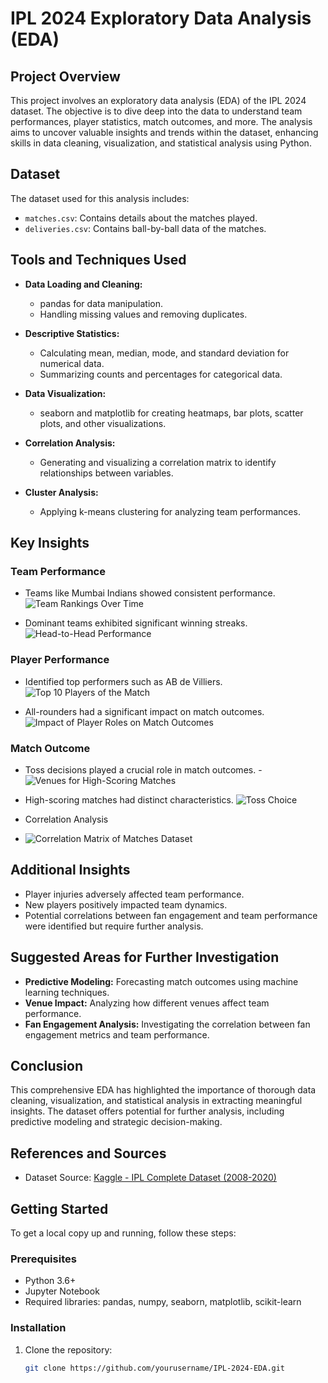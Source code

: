 # IPL 2024 Exploratory Data Analysis (EDA)

## Project Overview

This project involves an exploratory data analysis (EDA) of the IPL 2024 dataset. The objective is to dive deep into the data to understand team performances, player statistics, match outcomes, and more. The analysis aims to uncover valuable insights and trends within the dataset, enhancing skills in data cleaning, visualization, and statistical analysis using Python.

## Dataset

The dataset used for this analysis includes:
- `matches.csv`: Contains details about the matches played.
- `deliveries.csv`: Contains ball-by-ball data of the matches.

## Tools and Techniques Used

- **Data Loading and Cleaning:**
  - pandas for data manipulation.
  - Handling missing values and removing duplicates.

- **Descriptive Statistics:**
  - Calculating mean, median, mode, and standard deviation for numerical data.
  - Summarizing counts and percentages for categorical data.

- **Data Visualization:**
  - seaborn and matplotlib for creating heatmaps, bar plots, scatter plots, and other visualizations.

- **Correlation Analysis:**
  - Generating and visualizing a correlation matrix to identify relationships between variables.

- **Cluster Analysis:**
  - Applying k-means clustering for analyzing team performances.

## Key Insights

### Team Performance

- Teams like Mumbai Indians showed consistent performance.![Team Rankings Over Time](https://github.com/Aasthachourasiya0/EDA_IPL-2024_Analysis-/assets/162965188/1779e19a-3d68-449c-afba-a617f5a1dda3)

- Dominant teams exhibited significant winning streaks.![Head-to-Head Performance](https://github.com/Aasthachourasiya0/EDA_IPL-2024_Analysis-/assets/162965188/a84c0d2b-8219-43af-af2d-5068067a076c)


### Player Performance

- Identified top performers such as AB de Villiers.![Top 10 Players of the Match](https://github.com/Aasthachourasiya0/EDA_IPL-2024_Analysis-/assets/162965188/3eb8f8e9-11fc-43ed-af7a-a1414c027f0e)

- All-rounders had a significant impact on match outcomes.![Impact of Player Roles on Match Outcomes](https://github.com/Aasthachourasiya0/EDA_IPL-2024_Analysis-/assets/162965188/7442e0d7-c5a2-47f7-863e-f998b4e54aba)


### Match Outcome

- Toss decisions played a crucial role in match outcomes.
-![Venues for High-Scoring Matches](https://github.com/Aasthachourasiya0/EDA_IPL-2024_Analysis-/assets/162965188/38152075-ffc0-4907-9d45-06afbe875b2e)

- High-scoring matches had distinct characteristics.
![Toss Choice](https://github.com/Aasthachourasiya0/EDA_IPL-2024_Analysis-/assets/162965188/8e1c7cd7-db24-498e-aeb2-caffd41b70d4)

- Correlation Analysis
- ![Correlation Matrix of Matches Dataset](https://github.com/Aasthachourasiya0/EDA_IPL-2024_Analysis-/assets/162965188/89e24ed3-80c8-4a90-b5c3-bf45cac9d5e2)

## Additional Insights

- Player injuries adversely affected team performance.
- New players positively impacted team dynamics.
- Potential correlations between fan engagement and team performance were identified but require further analysis.

## Suggested Areas for Further Investigation

- **Predictive Modeling:** Forecasting match outcomes using machine learning techniques.
- **Venue Impact:** Analyzing how different venues affect team performance.
- **Fan Engagement Analysis:** Investigating the correlation between fan engagement metrics and team performance.

## Conclusion

This comprehensive EDA has highlighted the importance of thorough data cleaning, visualization, and statistical analysis in extracting meaningful insights. The dataset offers potential for further analysis, including predictive modeling and strategic decision-making.

## References and Sources
- Dataset Source: [Kaggle - IPL Complete Dataset (2008-2020)](https://www.kaggle.com/datasets/patrickb1912/ipl-complete-dataset-20082020/data)

## Getting Started

To get a local copy up and running, follow these steps:

### Prerequisites

- Python 3.6+
- Jupyter Notebook
- Required libraries: pandas, numpy, seaborn, matplotlib, scikit-learn

### Installation

1. Clone the repository:
   ```sh
   git clone https://github.com/yourusername/IPL-2024-EDA.git
